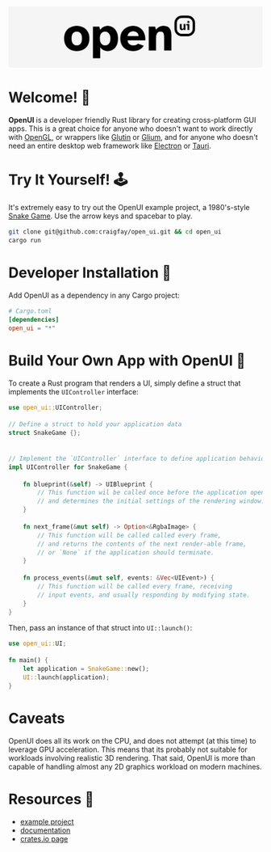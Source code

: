![](./images/logo_1352x324.png)


# Welcome! 👋
**OpenUI** is a developer friendly Rust library for creating cross-platform GUI apps. This is a great choice for anyone who doesn't want to work directly with [OpenGL](https://www.khronos.org/opengl/wiki/OpenGL_Shading_Language), or wrappers like [Glutin](https://crates.io/crates/glutin) or [Glium](https://crates.io/crates/glium), and for anyone who doesn't need an entire desktop web framework like [Electron](https://github.com/electron/electron) or [Tauri](https://github.com/tauri-apps/tauri). 

# Try It Yourself! 🕹
It's extremely easy to try out the OpenUI example project, a 1980's-style [Snake Game](https://en.wikipedia.org/wiki/Snake_(video_game_genre)#History). Use the arrow keys and spacebar to play.

```sh
git clone git@github.com:craigfay/open_ui.git && cd open_ui
cargo run
```

# Developer Installation 💽
Add OpenUI as a dependency in any Cargo project:

```toml
# Cargo.toml
[dependencies]
open_ui = "*"
```

# Build Your Own App with OpenUI 🧱
To create a Rust program that renders a UI, simply define a struct that implements the `UIController` interface:

```rust
use open_ui::UIController;

// Define a struct to hold your application data
struct SnakeGame {};


// Implement the `UIController` interface to define application behavior
impl UIController for SnakeGame {

    fn blueprint(&self) -> UIBlueprint {
        // This function wil be called once before the application opens,
        // and determines the initial settings of the rendering window.
    }

    fn next_frame(&mut self) -> Option<&RgbaImage> {
        // This function will be called called every frame,
        // and returns the contents of the next render-able frame,
        // or `None` if the application should terminate.
    }

    fn process_events(&mut self, events: &Vec<UIEvent>) {
        // This function will be called every frame, receiving
        // input events, and usually responding by modifying state.
    }
}
```

Then, pass an instance of that struct into `UI::launch()`:

```rust
use open_ui::UI;

fn main() {
    let application = SnakeGame::new();
    UI::launch(application);
}
```

# Caveats

OpenUI does all its work on the CPU, and does not attempt (at this time) to leverage GPU acceleration. This means that its probably not suitable for workloads involving realistic 3D rendering. That said, OpenUI is more than capable of handling almost any 2D graphics workload on modern machines.

# Resources 📖
- [example project](/src/main.rs)
- [documentation](https://docs.rs/open_ui/latest/open_ui/index.html)
- [crates.io page](https://crates.io/crates/open_ui)
